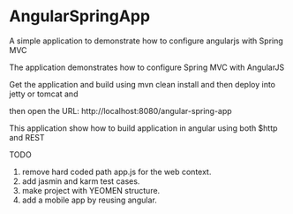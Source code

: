 AngularSpringApp
================

A simple application to demonstrate how to configure angularjs with Spring MVC

The application demonstrates how to configure Spring MVC with AngularJS

Get the application and build using mvn clean install and then deploy into jetty or tomcat and

then open the URL: http://localhost:8080/angular-spring-app

This application show how to build application in angular using both $http and REST

TODO

1. remove hard coded path app.js for the web context. 
2. add jasmin and karm test cases. 
3. make project with YEOMEN structure. 
4. add a mobile app by reusing angular. 
